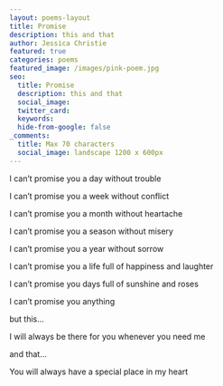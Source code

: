 ```yaml
---
layout: poems-layout
title: Promise
description: this and that
author: Jessica Christie
featured: true
categories: poems
featured_image: /images/pink-poem.jpg
seo:
  title: Promise
  description: this and that
  social_image:
  twitter_card:
  keywords:
  hide-from-google: false
_comments:
  title: Max 70 characters
  social_image: landscape 1200 x 600px
---
```

I can’t promise you a day without trouble

I can’t promise you a week without conflict

I can’t promise you a month without heartache

I can’t promise you a season without misery

I can’t promise you a year without sorrow

I can’t promise you a life full of happiness and laughter

I can’t promise you days full of sunshine and roses

I can’t promise you anything

but this…

I will always be there for you whenever you need me

and that…

You will always have a special place in my heart
